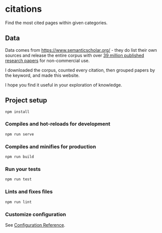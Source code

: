 # citations

Find the most cited pages within given categories.

## Data

Data comes from https://www.semanticscholar.org/ - they do list their own sources and release the entire corpus
with over [39 million published research papers](http://labs.semanticscholar.org/corpus/) for non-commercial use.

I downloaded the corpus, counted every citation, then grouped papers by the keyword, and made this website.

I hope you find it useful in your exploration of knowledge.

## Project setup
```
npm install
```

### Compiles and hot-reloads for development
```
npm run serve
```

### Compiles and minifies for production
```
npm run build
```

### Run your tests
```
npm run test
```

### Lints and fixes files
```
npm run lint
```

### Customize configuration
See [Configuration Reference](https://cli.vuejs.org/config/).
